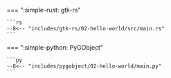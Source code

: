 === ":simple-rust: gtk-rs"

    ```rs
    --8<-- "includes/gtk-rs/02-hello-world/src/main.rs"
    ```

=== ":simple-python: PyGObject"

    ```py
    --8<-- "includes/pygobject/02-hello-world/main.py"
    ```
